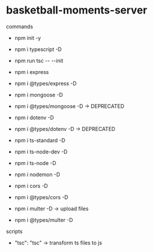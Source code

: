 # basketball-moments-server

commands
- npm init -y
- npm i typescript -D
- npm run tsc -- --init
- npm i express
- npm i @types/express -D
- npm i mongoose -D
- npm i @types/mongoose -D -> DEPRECATED
- npm i dotenv -D
- npm i @types/dotenv -D -> DEPRECATED
- npm i ts-standard -D
- npm i ts-node-dev -D

- npm i ts-node -D
- npm i nodemon -D
- npm i cors -D
- npm i @types/cors -D
- npm i multer -D -> upload files
- npm i @types/multer -D


scripts
- "tsc": "tsc" -> transform ts files to js
